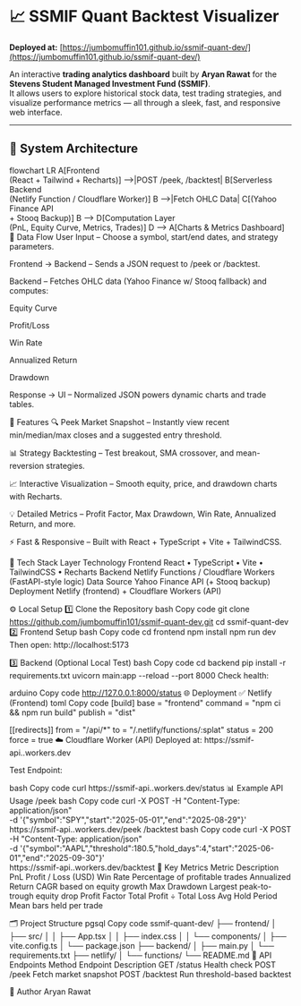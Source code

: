 # 📈 SSMIF Quant Backtest Visualizer

**Deployed at:** [https://jumbomuffin101.github.io/ssmif-quant-dev/](https://jumbomuffin101.github.io/ssmif-quant-dev/)

An interactive **trading analytics dashboard** built by **Aryan Rawat** for the **Stevens Student Managed Investment Fund (SSMIF)**.  
It allows users to explore historical stock data, test trading strategies, and visualize performance metrics — all through a sleek, fast, and responsive web interface.

---

## 🧠 System Architecture

flowchart LR
    A[Frontend<br/>(React + Tailwind + Recharts)] -->|POST /peek, /backtest| B[Serverless Backend<br/>(Netlify Function / Cloudflare Worker)]
    B -->|Fetch OHLC Data| C[(Yahoo Finance API<br/>+ Stooq Backup)]
    B --> D[Computation Layer<br/>(PnL, Equity Curve, Metrics, Trades)]
    D --> A[Charts & Metrics Dashboard]
🔄 Data Flow
User Input – Choose a symbol, start/end dates, and strategy parameters.

Frontend → Backend – Sends a JSON request to /peek or /backtest.

Backend – Fetches OHLC data (Yahoo Finance w/ Stooq fallback) and computes:

Equity Curve

Profit/Loss

Win Rate

Annualized Return

Drawdown

Response → UI – Normalized JSON powers dynamic charts and trade tables.

🚀 Features
🔍 Peek Market Snapshot – Instantly view recent min/median/max closes and a suggested entry threshold.

📊 Strategy Backtesting – Test breakout, SMA crossover, and mean-reversion strategies.

📈 Interactive Visualization – Smooth equity, price, and drawdown charts with Recharts.

💡 Detailed Metrics – Profit Factor, Max Drawdown, Win Rate, Annualized Return, and more.

⚡ Fast & Responsive – Built with React + TypeScript + Vite + TailwindCSS.

🧱 Tech Stack
Layer	Technology
Frontend	React • TypeScript • Vite • TailwindCSS • Recharts
Backend	Netlify Functions / Cloudflare Workers (FastAPI-style logic)
Data Source	Yahoo Finance API (+ Stooq backup)
Deployment	Netlify (frontend) + Cloudflare Workers (API)

⚙️ Local Setup
1️⃣ Clone the Repository
bash
Copy code
git clone https://github.com/jumbomuffin101/ssmif-quant-dev.git
cd ssmif-quant-dev
2️⃣ Frontend Setup
bash
Copy code
cd frontend
npm install
npm run dev
Then open: http://localhost:5173

3️⃣ Backend (Optional Local Test)
bash
Copy code
cd backend
pip install -r requirements.txt
uvicorn main:app --reload --port 8000
Check health:

arduino
Copy code
http://127.0.0.1:8000/status
🌐 Deployment
✅ Netlify (Frontend)
toml
Copy code
[build]
base = "frontend"
command = "npm ci && npm run build"
publish = "dist"

[[redirects]]
from = "/api/*"
to = "/.netlify/functions/:splat"
status = 200
force = true
☁️ Cloudflare Worker (API)
Deployed at: https://ssmif-api..workers.dev

Test Endpoint:

bash
Copy code
curl https://ssmif-api..workers.dev/status
📊 Example API Usage
/peek
bash
Copy code
curl -X POST -H "Content-Type: application/json" \
-d '{"symbol":"SPY","start":"2025-05-01","end":"2025-08-29"}' \
https://ssmif-api..workers.dev/peek
/backtest
bash
Copy code
curl -X POST -H "Content-Type: application/json" \
-d '{"symbol":"AAPL","threshold":180.5,"hold_days":4,"start":"2025-06-01","end":"2025-09-30"}' \
https://ssmif-api..workers.dev/backtest
🧮 Key Metrics
Metric	Description
PnL	Profit / Loss (USD)
Win Rate	Percentage of profitable trades
Annualized Return	CAGR based on equity growth
Max Drawdown	Largest peak-to-trough equity drop
Profit Factor	Total Profit ÷ Total Loss
Avg Hold Period	Mean bars held per trade

🗂️ Project Structure
pgsql
Copy code
ssmif-quant-dev/
├── frontend/
│   ├── src/
│   │   ├── App.tsx
│   │   ├── index.css
│   │   └── components/
│   ├── vite.config.ts
│   └── package.json
├── backend/
│   ├── main.py
│   └── requirements.txt
├── netlify/
│   └── functions/
└── README.md
🧩 API Endpoints
Method	Endpoint	Description
GET	/status	Health check
POST	/peek	Fetch market snapshot
POST	/backtest	Run threshold-based backtest

👤 Author
Aryan Rawat
